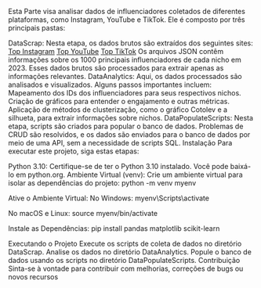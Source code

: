 Esta Parte visa analisar dados de influenciadores coletados de diferentes plataformas, como Instagram, YouTube e TikTok. Ele é composto por três principais pastas:

DataScrap: Nesta etapa, os dados brutos são extraídos dos seguintes sites:
[Top Instagram](https://hypeauditor.com/pt/top-instagram/)
[Top YouTube](https://hypeauditor.com/pt/top-youtube/)
[Top TikTok](https://hypeauditor.com/pt/top-tiktok/)
Os arquivos JSON contêm informações sobre os 1000 principais influenciadores de cada nicho em 2023. Esses dados brutos são processados para extrair apenas as informações relevantes.
DataAnalytics: Aqui, os dados processados são analisados e visualizados. Alguns passos importantes incluem:
Mapeamento dos IDs dos influenciadores para seus respectivos nichos.
Criação de gráficos para entender o engajamento e outras métricas.
Aplicação de métodos de clusterização, como o gráfico Cotolev e a silhueta, para extrair informações sobre nichos.
DataPopulateScripts: Nesta etapa, scripts são criados para popular o banco de dados. Problemas de CRUD são resolvidos, e os dados são enviados para o banco de dados por meio de uma API, sem a necessidade de scripts SQL.
Instalação
Para executar este projeto, siga estas etapas:

Python 3.10: Certifique-se de ter o Python 3.10 instalado. Você pode baixá-lo em python.org.
Ambiente Virtual (venv): Crie um ambiente virtual para isolar as dependências do projeto:
python -m venv myenv

Ative o Ambiente Virtual:
No Windows:
myenv\Scripts\activate

No macOS e Linux:
source myenv/bin/activate

Instale as Dependências:
pip install pandas matplotlib scikit-learn

Executando o Projeto
Execute os scripts de coleta de dados no diretório DataScrap.
Analise os dados no diretório DataAnalytics.
Popule o banco de dados usando os scripts no diretório DataPopulateScripts.
Contribuição
Sinta-se à vontade para contribuir com melhorias, correções de bugs ou novos recursos
